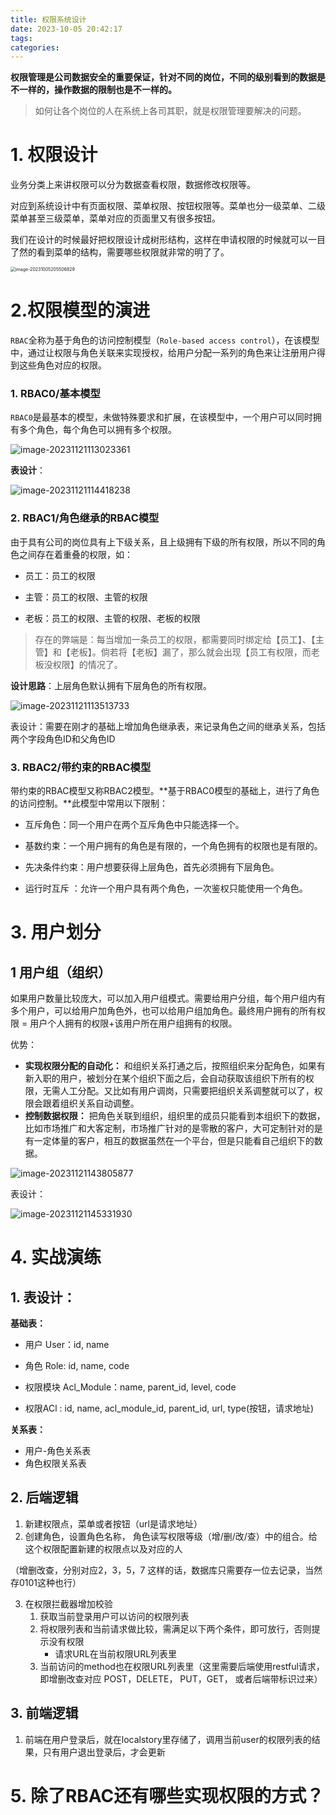 ```yaml
---
title: 权限系统设计
date: 2023-10-05 20:42:17
tags:
categories: 
---
```


**权限管理是公司数据安全的重要保证，针对不同的岗位，不同的级别看到的数据是不一样的，操作数据的限制也是不一样的。**

> 如何让各个岗位的人在系统上各司其职，就是权限管理要解决的问题。

# 1. 权限设计

业务分类上来讲权限可以分为数据查看权限，数据修改权限等。

对应到系统设计中有页面权限、菜单权限、按钮权限等。菜单也分一级菜单、二级菜单甚至三级菜单，菜单对应的页面里又有很多按钮。

我们在设计的时候最好把权限设计成树形结构，这样在申请权限的时候就可以一目了然的看到菜单的结构，需要哪些权限就非常的明了了。

<img src="https://panyuro.oss-cn-beijing.aliyuncs.com/image-20231005205506829.png" alt="image-20231005205506829" style="zoom:50%;" />

# 2.权限模型的演进

`RBAC`全称为基于角色的访问控制模型（`Role-based access control`），在该模型中，通过让权限与角色关联来实现授权，给用户分配一系列的角色来让注册用户得到这些角色对应的权限。

### 1. RBAC0/基本模型

`RBAC0`是最基本的模型，未做特殊要求和扩展，在该模型中，一个用户可以同时拥有多个角色，每个角色可以拥有多个权限。

![image-20231121113023361](https://panyuro.oss-cn-beijing.aliyuncs.com/image-20231121113023361.png)

**表设计**：

![image-20231121114418238](https://panyuro.oss-cn-beijing.aliyuncs.com/image-20231121114418238.png)



### 2. RBAC1/角色继承的RBAC模型

由于具有公司的岗位具有上下级关系，且上级拥有下级的所有权限，所以不同的角色之间存在着重叠的权限，如：

- 员工：员工的权限

- 主管：员工的权限、主管的权限

- 老板：员工的权限、主管的权限、老板的权限

> 存在的弊端是：每当增加一条员工的权限，都需要同时绑定给【员工】、【主管】和【老板】。倘若将【老板】漏了，那么就会出现【员工有权限，而老板没权限】的情况了。

**设计思路**：上层角色默认拥有下层角色的所有权限。

![image-20231121113513733](https://panyuro.oss-cn-beijing.aliyuncs.com/image-20231121113513733.png)

表设计：需要在刚才的基础上增加角色继承表，来记录角色之间的继承关系，包括两个字段角色ID和父角色ID

### 3. RBAC2/带约束的RBAC模型

带约束的RBAC模型又称RBAC2模型。**基于RBAC0模型的基础上，进行了角色的访问控制。**此模型中常用以下限制：

- 互斥角色：同一个用户在两个互斥角色中只能选择一个。

- 基数约束：一个用户拥有的角色是有限的，一个角色拥有的权限也是有限的。

- 先决条件约束：用户想要获得上层角色，首先必须拥有下层角色。

- 运行时互斥 ：允许一个用户具有两个角色，一次鉴权只能使用一个角色。

# 3. 用户划分

## 1 用户组（组织）

如果用户数量比较庞大，可以加入用户组模式。需要给用户分组，每个用户组内有多个用户，可以给用户加角色外，也可以给用户组加角色。最终用户拥有的所有权限 = 用户个人拥有的权限+该用户所在用户组拥有的权限。

优势：

- **实现权限分配的自动化：** 和组织关系打通之后，按照组织来分配角色，如果有新入职的用户，被划分在某个组织下面之后，会自动获取该组织下所有的权限，无需人工分配。又比如有用户调岗，只需要把组织关系调整就可以了，权限会跟着组织关系自动调整。
- **控制数据权限：** 把角色关联到组织，组织里的成员只能看到本组织下的数据，比如市场推广和大客定制，市场推广针对的是零散的客户，大可定制针对的是有一定体量的客户，相互的数据虽然在一个平台，但是只能看自己组织下的数据。

![image-20231121143805877](https://panyuro.oss-cn-beijing.aliyuncs.com/image-20231121143805877.png)

表设计：

![image-20231121145331930](https://panyuro.oss-cn-beijing.aliyuncs.com/image-20231121145331930.png)

# 4. 实战演练

## 1. 表设计：

**基础表：**

- 用户 User：id, name

- 角色 Role:   id, name, code
- 权限模块 Acl_Module：name, parent_id, level, code
- 权限ACl : id, name, acl_module_id, parent_id, url, type(按钮，请求地址)

**关系表：**

- 用户-角色关系表
- 角色权限关系表

## 2. 后端逻辑

1. 新建权限点，菜单或者按钮（url是请求地址）
2. 创建角色，设置角色名称， 角色读写权限等级（增/删/改/查）中的组合。给这个权限配置新建的权限点以及对应的人

（增删改查，分别对应2，3，5，7 这样的话，数据库只需要存一位去记录，当然存0101这种也行）

3. 在权限拦截器增加校验
   1. 获取当前登录用户可以访问的权限列表
   2. 将权限列表和当前请求做比较，需满足以下两个条件，即可放行，否则提示没有权限
      - 请求URL在当前权限URL列表里
   3. 当前访问的method也在权限URL列表里（这里需要后端使用restful请求，即增删改查对应 POST，DELETE， PUT，GET， 或者后端带标识过来）

## 3. 前端逻辑

1. 前端在用户登录后，就在localstory里存储了，调用当前user的权限列表的结果，只有用户退出登录后，才会更新

# 5. 除了RBAC还有哪些实现权限的方式？

